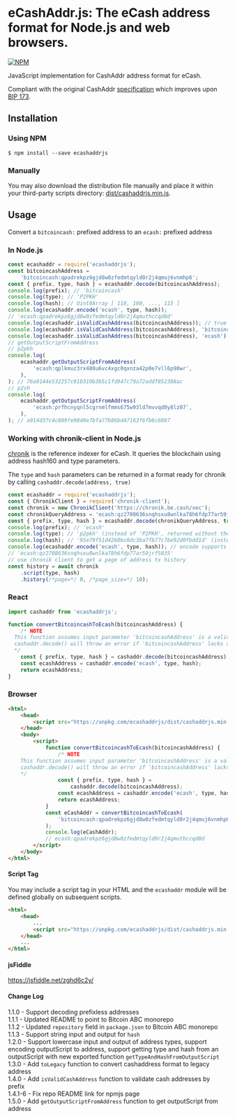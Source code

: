 # eCashAddr.js: The eCash address format for Node.js and web browsers.

[![NPM](https://nodei.co/npm/ecashaddrjs.png?downloads=true)](https://nodei.co/npm/ecashaddrjs/)

JavaScript implementation for CashAddr address format for eCash.

Compliant with the original CashAddr [specification](https://github.com/bitcoincashorg/bitcoincash.org/blob/master/spec/cashaddr.md) which improves upon [BIP 173](https://github.com/bitcoin/bips/blob/master/bip-0173.mediawiki).

## Installation

### Using NPM

```bsh
$ npm install --save ecashaddrjs
```

### Manually

You may also download the distribution file manually and place it within your third-party scripts directory: [dist/cashaddrjs.min.js](https://unpkg.com/ecashaddrjs/dist/cashaddrjs.min.js).

## Usage

Convert a `bitcoincash:` prefixed address to an `ecash:` prefixed address

### In Node.js

```javascript
const ecashaddr = require('ecashaddrjs');
const bitcoincashAddress =
    'bitcoincash:qpadrekpz6gjd8w0zfedmtqyld0r2j4qmuj6vnmhp6';
const { prefix, type, hash } = ecashaddr.decode(bitcoincashAddress);
console.log(prefix); // 'bitcoincash'
console.log(type); // 'P2PKH'
console.log(hash); // Uint8Array [ 118, 160, ..., 115 ]
console.log(ecashaddr.encode('ecash', type, hash));
// 'ecash:qpadrekpz6gjd8w0zfedmtqyld0r2j4qmuthccqd8d'
console.log(ecashaddr.isValidCashAddress(bitcoincashAddress)); // true
console.log(ecashaddr.isValidCashAddress(bitcoincashAddress), 'bitcoincash'); // true
console.log(ecashaddr.isValidCashAddress(bitcoincashAddress), 'ecash'); // false
// getOutputScriptFromAddress
// p2pkh
console.log(
    ecashaddr.getOutputScriptFromAddress(
        'ecash:qplkmuz3rx480u6vc4xgc0qxnza42p0e7vll6p90wr',
    ),
); // 76a9144e532257c01b310b3b5c1fd947c79a72addf852388ac
// p2sh
console.log(
    ecashaddr.getOutputScriptFromAddress(
        'ecash:prfhcnyqnl5cgrnmlfmms675w93ld7mvvqd0y8lz07',
    ),
); // a914d37c4c809fe9840e7bfa77b86bd47163f6fb6c6087
```

### Working with chronik-client in Node.js

[chronik](https://www.npmjs.com/package/chronik-client) is the reference indexer for eCash. It queries the blockchain using address hash160 and type parameters.

The `type` and `hash` parameters can be returned in a format ready for chronik by calling `cashaddr.decode(address, true)`

```javascript
const ecashaddr = require('ecashaddrjs');
const { ChronikClient } = require('chronik-client');
const chronik = new ChronikClient('https://chronik.be.cash/xec');
const chronikQueryAddress = 'ecash:qz2708636snqhsxu8wnlka78h6fdp77ar59jrf5035';
const { prefix, type, hash } = ecashaddr.decode(chronikQueryAddress, true);
console.log(prefix); // 'ecash'
console.log(type); // 'p2pkh' (instead of 'P2PKH', returned without the 'true' flag)
console.log(hash); // '95e79f51d4260bc0dc3ba7fb77c7be92d0fbdd1d' (instead of Uint8Array [ 149, 241, ..., 29 ], returned without the 'true' flag)
console.log(ecashaddr.encode('ecash', type, hash)); // encode supports chronik output inputs
// 'ecash:qz2708636snqhsxu8wnlka78h6fdp77ar59jrf5035'
// use chronik client to get a page of address tx history
const history = await chronik
    .script(type, hash)
    .history(/*page=*/ 0, /*page_size=*/ 10);
```

### React

```javascript
import cashaddr from 'ecashaddrjs';

function convertBitcoincashToEcash(bitcoincashAddress) {
    /* NOTE
  This function assumes input parameter 'bitcoincashAddress' is a valid bitcoincash: address
  cashaddr.decode() will throw an error if 'bitcoincashAddress' lacks a prefix
  */
    const { prefix, type, hash } = cashaddr.decode(bitcoincashAddress);
    const ecashAddress = cashaddr.encode('ecash', type, hash);
    return ecashAddress;
}
```

### Browser

```html
<html>
    <head>
        <script src="https://unpkg.com/ecashaddrjs/dist/cashaddrjs.min.js"></script>
    </head>
    <body>
        <script>
            function convertBitcoincashToEcash(bitcoincashAddress) {
                /* NOTE
    This function assumes input parameter 'bitcoincashAddress' is a valid bitcoincash: address
    cashaddr.decode() will throw an error if 'bitcoincashAddress' lacks a prefix
    */
                const { prefix, type, hash } =
                    cashaddr.decode(bitcoincashAddress);
                const ecashAddress = cashaddr.encode('ecash', type, hash);
                return ecashAddress;
            }
            const eCashAddr = convertBitcoincashToEcash(
                'bitcoincash:qpadrekpz6gjd8w0zfedmtqyld0r2j4qmuj6vnmhp6',
            );
            console.log(eCashAddr);
            // ecash:qpadrekpz6gjd8w0zfedmtqyld0r2j4qmuthccqd8d
        </script>
    </body>
</html>
```

#### Script Tag

You may include a script tag in your HTML and the `ecashaddr` module will be defined globally on subsequent scripts.

```html
<html>
    <head>
        ...
        <script src="https://unpkg.com/ecashaddrjs/dist/cashaddrjs.min.js"></script>
    </head>
    ...
</html>
```

#### jsFiddle

https://jsfiddle.net/zghd6c2y/

#### Change Log

1.1.0 - Support decoding prefixless addresses\
1.1.1 - Updated README to point to Bitcoin ABC monorepo\
1.1.2 - Updated `repository` field in `package.json` to Bitcoin ABC monorepo\
1.1.3 - Support string input and output for `hash`\
1.2.0 - Support lowercase input and output of address types, support encoding outputScript to address, support getting type and hash from an outputScript with new exported function `getTypeAndHashFromOutputScript`\
1.3.0 - Add `toLegacy` function to convert cashaddress format to legacy address\
1.4.0 - Add `isValidCashAddress` function to validate cash addresses by prefix\
1.4.1-6 - Fix repo README link for npmjs page\
1.5.0 - Add `getOutputScriptFromAddress` function to get outputScript from address
